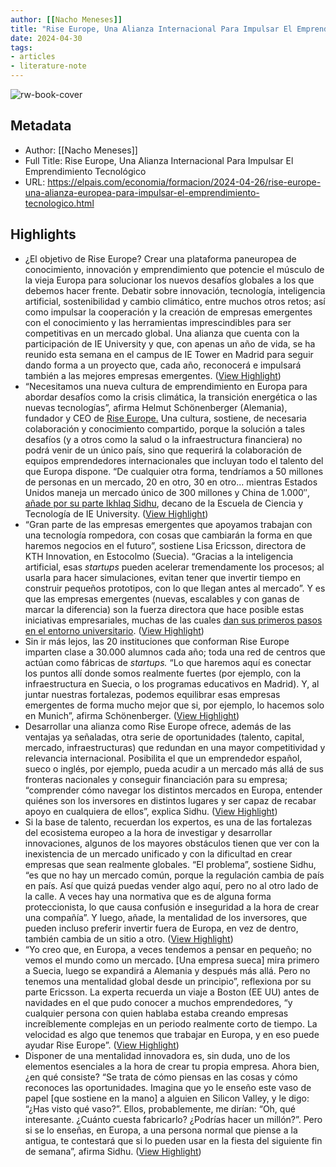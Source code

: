 ```yaml
---
author: [[Nacho Meneses]]
title: "Rise Europe, Una Alianza Internacional Para Impulsar El Emprendimiento Tecnológico"
date: 2024-04-30
tags: 
- articles
- literature-note
---
```

![rw-book-cover](https://imagenes.elpais.com/resizer/v2/RVWDHZAZENGN3FQGBHRMCXR2HE.jpg?auth=93aba4a24379010e047bd87b7b3a9dceb07d40f6797fb875b4c8e3bafc580bf4&width=1200)

## Metadata
- Author: [[Nacho Meneses]]
- Full Title: Rise Europe, Una Alianza Internacional Para Impulsar El Emprendimiento Tecnológico
- URL: https://elpais.com/economia/formacion/2024-04-26/rise-europe-una-alianza-europea-para-impulsar-el-emprendimiento-tecnologico.html

## Highlights
- ¿El objetivo de Rise Europe? Crear una plataforma paneuropea de conocimiento, innovación y emprendimiento que potencie el músculo de la vieja Europa para solucionar los nuevos desafíos globales a los que debemos hacer frente. Debatir sobre innovación, tecnología, inteligencia artificial, sostenibilidad y cambio climático, entre muchos otros retos; así como impulsar la cooperación y la creación de empresas emergentes con el conocimiento y las herramientas imprescindibles para ser competitivas en un mercado global. Una alianza que cuenta con la participación de IE University y que, con apenas un año de vida, se ha reunido esta semana en el campus de IE Tower en Madrid para seguir dando forma a un proyecto que, cada año, reconocerá e impulsará también a las mejores empresas emergentes. ([View Highlight](https://read.readwise.io/read/01hwmwbn0666esdt6yy69vc70s))
- “Necesitamos una nueva cultura de emprendimiento en Europa para abordar desafíos como la crisis climática, la transición energética o las nuevas tecnologías”, afirma Helmut Schönenberger (Alemania), fundador y CEO de [Rise Europe.](https://www.rise-europe.com/) Una cultura, sostiene, de necesaria colaboración y conocimiento compartido, porque la solución a tales desafíos (y a otros como la salud o la infraestructura financiera) no podrá venir de un único país, sino que requerirá la colaboración de equipos emprendedores internacionales que incluyan todo el talento del que Europa dispone. “De cualquier otra forma, tendríamos a 50 millones de personas en un mercado, 20 en otro, 30 en otro... mientras Estados Unidos maneja un mercado único de 300 millones y China de 1.000″, [añade por su parte Ikhlaq Sidhu](https://elpais.com/economia/formacion/2023-10-11/ikhlaq-sidhu-no-perdemos-frente-a-la-tecnologia-sino-ante-otras-personas-dispuestas-a-aprender-como-usarla.html), decano de la Escuela de Ciencia y Tecnología de IE University. ([View Highlight](https://read.readwise.io/read/01hwmwbwt2mea2tb6feqbbg5z4))
- “Gran parte de las empresas emergentes que apoyamos trabajan con una tecnología rompedora, con cosas que cambiarán la forma en que haremos negocios en el futuro”, sostiene Lisa Ericsson, directora de KTH Innovation, en Estocolmo (Suecia). “Gracias a la inteligencia artificial, esas *startups* pueden acelerar tremendamente los procesos; al usarla para hacer simulaciones, evitan tener que invertir tiempo en construir pequeños prototipos, con lo que llegan antes al mercado”. Y es que las empresas emergentes (nuevas, escalables y con ganas de marcar la diferencia) son la fuerza directora que hace posible estas iniciativas empresariales, muchas de las cuales [dan sus primeros pasos en el entorno universitario](https://elpais.com/economia/formacion/2023-05-05/la-educacion-en-emprendimiento-un-freno-para-el-crecimiento-de-la-economia.html). ([View Highlight](https://read.readwise.io/read/01hwmwc2cb4fr06th1s0eb3sdm))
- Sin ir más lejos, las 20 instituciones que conforman Rise Europe imparten clase a 30.000 alumnos cada año; toda una red de centros que actúan como fábricas de *startups.* “Lo que haremos aquí es conectar los puntos allí donde somos realmente fuertes (por ejemplo, con la infraestructura en Suecia, o los programas educativos en Madrid). Y, al juntar nuestras fortalezas, podemos equilibrar esas empresas emergentes de forma mucho mejor que si, por ejemplo, lo hacemos solo en Munich”, afirma Schönenberger. ([View Highlight](https://read.readwise.io/read/01hwmwc5ahwyp3zahtb38p1vhv))
- Desarrollar una alianza como Rise Europe ofrece, además de las ventajas ya señaladas, otra serie de oportunidades (talento, capital, mercado, infraestructuras) que redundan en una mayor competitividad y relevancia internacional. Posibilita el que un emprendedor español, sueco o inglés, por ejemplo, pueda acudir a un mercado más allá de sus fronteras nacionales y conseguir financiación para su empresa; “comprender cómo navegar los distintos mercados en Europa, entender quiénes son los inversores en distintos lugares y ser capaz de recabar apoyo en cualquiera de ellos”, explica Sidhu. ([View Highlight](https://read.readwise.io/read/01hwmwca4e26x79yt6ncc9gtq8))
- Si la base de talento, recuerdan los expertos, es una de las fortalezas del ecosistema europeo a la hora de investigar y desarrollar innovaciones, algunos de los mayores obstáculos tienen que ver con la inexistencia de un mercado unificado y con la dificultad en crear empresas que sean realmente globales. “El problema”, sostiene Sidhu, “es que no hay un mercado común, porque la regulación cambia de país en país. Así que quizá puedas vender algo aquí, pero no al otro lado de la calle. A veces hay una normativa que es de alguna forma proteccionista, lo que causa confusión e inseguridad a la hora de crear una compañía”. Y luego, añade, la mentalidad de los inversores, que pueden incluso preferir invertir fuera de Europa, en vez de dentro, también cambia de un sitio a otro. ([View Highlight](https://read.readwise.io/read/01hwmwch5ehah147hv0ytct311))
- “Yo creo que, en Europa, a veces tendemos a pensar en pequeño; no vemos el mundo como un mercado. [Una empresa sueca] mira primero a Suecia, luego se expandirá a Alemania y después más allá. Pero no tenemos una mentalidad global desde un principio”, reflexiona por su parte Ericsson. La experta recuerda un viaje a Boston (EE UU) antes de navidades en el que pudo conocer a muchos emprendedores, “y cualquier persona con quien hablaba estaba creando empresas increíblemente complejas en un periodo realmente corto de tiempo. La velocidad es algo que tenemos que trabajar en Europa, y en eso puede ayudar Rise Europe”. ([View Highlight](https://read.readwise.io/read/01hwmwcyzp67t89cq5ff9a55ce))
- Disponer de una mentalidad innovadora es, sin duda, uno de los elementos esenciales a la hora de crear tu propia empresa. Ahora bien, ¿en qué consiste? “Se trata de cómo piensas en las cosas y cómo reconoces las oportunidades. Imagina que yo le enseño este vaso de papel [que sostiene en la mano] a alguien en Silicon Valley, y le digo: “¿Has visto qué vaso?”. Ellos, probablemente, me dirían: “Oh, qué interesante. ¿Cuánto cuesta fabricarlo? ¿Podrías hacer un millón?”. Pero si se lo enseñas, en Europa, a una persona normal que piense a la antigua, te contestará que si lo pueden usar en la fiesta del siguiente fin de semana”, afirma Sidhu. ([View Highlight](https://read.readwise.io/read/01hwmwd4f7kxtyd3tajtxrcpzs))
